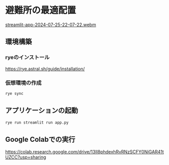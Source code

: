 # 避難所の最適配置

[streamlit-app-2024-07-25-22-07-22.webm](https://github.com/user-attachments/assets/af473515-833b-4517-9ee2-6cafcae0f945)

## 環境構築

### ryeのインストール

https://rye.astral.sh/guide/installation/

### 仮想環境の作成

```bash
rye sync
```

## アプリケーションの起動

```bash
rye run streamlit run app.py
```
## Google Colabでの実行

https://colab.research.google.com/drive/13lI8phdexhRvRNzSCFY0NiGAR41tUZCC?usp=sharing
